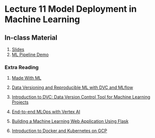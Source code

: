 # Lecture 11 Model Deployment in Machine Learning 

## In-class Material

1. [Slides](../slides/w11.pdf)
2. [ML Pipeline Demo](https://github.com/rz0718/churn_model)

### Extra Reading

1. [Made With ML](https://madewithml.com/#mlops)

2. [Data Versioning and Reproducible ML with DVC and MLflow](https://databricks.com/session_eu20/data-versioning-and-reproducible-ml-with-dvc-and-mlflow)

3. [Introduction to DVC: Data
Version Control Tool for Machine Learning Projects](https://towardsdatascience.com/introduction-to-dvc-data-version-control-tool-for-machine-learning-projects-7cb49c229fe0)

4. [End-to-end MLOps with Vertex AI](https://www.youtube.com/watch?v=1ykDWsnL2LE)

5. [Building a Machine Learning Web Application Using Flask](https://towardsdatascience.com/building-a-machine-learning-web-application-using-flask-29fa9ea11dac)

6. [Introduction to Docker and Kubernetes on GCP](https://medium.com/google-cloud/introduction-to-docker-and-kubernets-on-gcp-with-hands-on-configuration-part-1-docker-3d9709ee9f6a)
